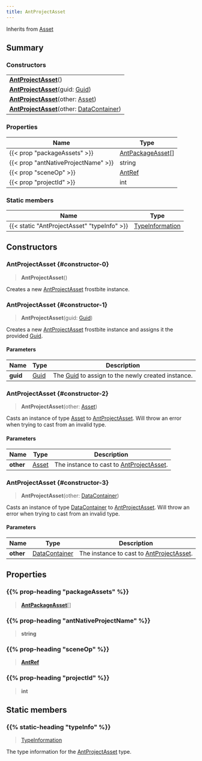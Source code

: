 ```yaml
---
title: AntProjectAsset
---
```


Inherits from 
[Asset](/vext/ref/fb/asset)

## Summary
### Constructors
| |
| ----------- |
| **[AntProjectAsset](#constructor-0)**() |
| **[AntProjectAsset](#constructor-1)**(guid: [Guid](/vext/ref/shared/class/guid)) |
| **[AntProjectAsset](#constructor-2)**(other: [Asset](/vext/ref/fb/asset)) |
| **[AntProjectAsset](#constructor-3)**(other: [DataContainer](/vext/ref/shared/class/datacontainer)) |

### Properties
| Name | Type |
| ---- | ---- |
| {{< prop "packageAssets" >}} | [AntPackageAsset](/vext/ref/fb/antpackageasset)[] |
| {{< prop "antNativeProjectName" >}} | string |
| {{< prop "sceneOp" >}} | [AntRef](/vext/ref/fb/antref) |
| {{< prop "projectId" >}} | int |

### Static members
| Name | Type |
| ---- | ---- |
| {{< static "AntProjectAsset" "typeInfo" >}} | [TypeInformation](/vext/ref/shared/class/typeinformation) |

## Constructors
### AntProjectAsset {#constructor-0}
> **AntProjectAsset**()

Creates a new [AntProjectAsset](/vext/ref/fb/antprojectasset) frostbite instance.

### AntProjectAsset {#constructor-1}
> **AntProjectAsset**(guid: [Guid](/vext/ref/shared/class/guid))

Creates a new [AntProjectAsset](/vext/ref/fb/antprojectasset) frostbite instance and assigns it the provided [Guid](/vext/ref/shared/class/guid).

#### Parameters
| Name | Type | Description |
| ---- | ---- | ----------- |
| **guid** | [Guid](/vext/ref/shared/class/guid) | The [Guid](/vext/ref/shared/class/guid) to assign to the newly created instance. |

### AntProjectAsset {#constructor-2}
> **AntProjectAsset**(other: [Asset](/vext/ref/fb/asset))

Casts an instance of type [Asset](/vext/ref/fb/asset) to [AntProjectAsset](/vext/ref/fb/antprojectasset). Will throw an error when trying to cast from an invalid type.

#### Parameters
| Name | Type | Description |
| ---- | ---- | ----------- |
| **other** | [Asset](/vext/ref/fb/asset) | The instance to cast to [AntProjectAsset](/vext/ref/fb/antprojectasset). |

### AntProjectAsset {#constructor-3}
> **AntProjectAsset**(other: [DataContainer](/vext/ref/shared/class/datacontainer))

Casts an instance of type [DataContainer](/vext/ref/shared/class/datacontainer) to [AntProjectAsset](/vext/ref/fb/antprojectasset). Will throw an error when trying to cast from an invalid type.

#### Parameters
| Name | Type | Description |
| ---- | ---- | ----------- |
| **other** | [DataContainer](/vext/ref/shared/class/datacontainer) | The instance to cast to [AntProjectAsset](/vext/ref/fb/antprojectasset). |

## Properties
### {{% prop-heading "packageAssets" %}}
> **[AntPackageAsset](/vext/ref/fb/antpackageasset)**[]

### {{% prop-heading "antNativeProjectName" %}}
> **string**

### {{% prop-heading "sceneOp" %}}
> **[AntRef](/vext/ref/fb/antref)**

### {{% prop-heading "projectId" %}}
> **int**

## Static members
### {{% static-heading "typeInfo" %}}
> [TypeInformation](/vext/ref/shared/class/typeinformation)

The type information for the [AntProjectAsset](/vext/ref/fb/antprojectasset) type.

